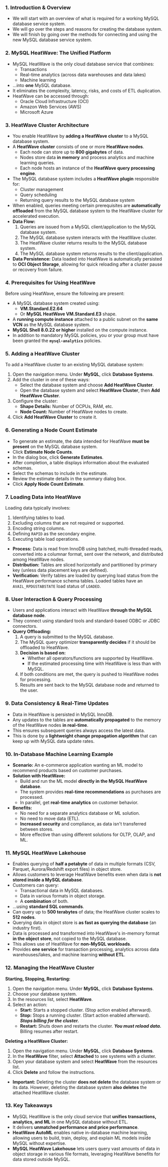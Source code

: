 ### **1. Introduction & Overview**
*   We will start with an overview of what is required for a working MySQL database service system.
*   We will go over the steps and reasons for creating the database system.
*   We will finish by going over the methods for connecting and using the new MySQL database service system.

### **2. MySQL HeatWave: The Unified Platform**
*   MySQL HeatWave is the only cloud database service that combines:
    *   Transactions
    *   Real-time analytics (across data warehouses and data lakes)
    *   Machine learning
*   ...into **one** MySQL database.
*   It eliminates the complexity, latency, risks, and costs of ETL duplication.
*   HeatWave can be accessed through:
    *   Oracle Cloud Infrastructure (OCI)
    *   Amazon Web Services (AWS)
    *   Microsoft Azure

### **3. HeatWave Cluster Architecture**
*   You enable HeatWave by **adding a HeatWave cluster** to a MySQL database system.
*   A **HeatWave cluster** consists of one or more **HeatWave nodes**.
    *   Each node can store up to **800 gigabytes** of data.
    *   Nodes store data **in memory** and process analytics and machine learning queries.
    *   Each node hosts an instance of the **HeatWave query processing engine**.
*   The MySQL database system includes a **HeatWave plugin** responsible for:
    *   Cluster management
    *   Query scheduling
    *   Returning query results to the MySQL database system
*   When enabled, queries meeting certain prerequisites are **automatically offloaded** from the MySQL database system to the HeatWave cluster for accelerated execution.
*   **Data Flow:**
    1.  Queries are issued from a MySQL client/application to the MySQL database system.
    2.  The MySQL database system interacts with the HeatWave cluster.
    3.  The HeatWave cluster returns results to the MySQL database system.
    4.  The MySQL database system returns results to the client/application.
*   **Data Persistence:** Data loaded into HeatWave is automatically persisted to **OCI Object Storage**, allowing for quick reloading after a cluster pause or recovery from failure.

### **4. Prerequisites for Using HeatWave**
Before using HeatWave, ensure the following are present:
*   A MySQL database system created using:
    *   **VM.Standard.E2.64**
    *   Or **MySQL HeatWave VM.Standard.E3** shape.
*   A **running compute instance** attached to a public subnet on the **same VCN** as the MySQL database system.
*   **MySQL Shell 8.0.22 or higher** installed on the compute instance.
*   In addition to mandatory MySQL policies, you or your group must have been granted the **`mysql-analytics`** policies.

### **5. Adding a HeatWave Cluster**
To add a HeatWave cluster to an existing MySQL database system:
1.  Open the navigation menu. Under **MySQL**, click **Database Systems**.
2.  Add the cluster in one of these ways:
    *   Select the database system and choose **Add HeatWave Cluster**.
    *   Open the database system and select **HeatWave Cluster**, then **Add HeatWave Cluster**.
3.  Configure the cluster:
    *   **Shape Details:** Number of OCPUs, RAM, etc.
    *   **Node Count:** Number of HeatWave nodes to create.
4.  Click **Add HeatWave Cluster** to create it.

### **6. Generating a Node Count Estimate**
*   To generate an estimate, the data intended for HeatWave **must be present** on the MySQL database system.
*   Click **Estimate Node Counts**.
*   In the dialog box, click **Generate Estimates**.
*   After completion, a table displays information about the evaluated schemas.
*   Select the schemas to include in the estimate.
*   Review the estimate details in the summary dialog box.
*   Click **Apply Node Count Estimate**.

### **7. Loading Data into HeatWave**
Loading data typically involves:
1.  Identifying tables to load.
2.  Excluding columns that are not required or supported.
3.  Encoding string columns.
4.  Defining `RAPID` as the secondary engine.
5.  Executing table load operations.
*   **Process:** Data is read from InnoDB using batched, multi-threaded reads, converted into a columnar format, sent over the network, and distributed among HeatWave nodes.
*   **Distribution:** Tables are sliced horizontally and partitioned by primary key (unless data placement keys are defined).
*   **Verification:** Verify tables are loaded by querying load status from the HeatWave performance schema tables. Loaded tables have an `AVAIL_RPDGSTABSTATE` load status of `LOADED`.

### **8. User Interaction & Query Processing**
*   Users and applications interact with HeatWave **through the MySQL database node**.
*   They connect using standard tools and standard-based ODBC or JDBC connectors.
*   **Query Offloading:**
    1.  A query is submitted to the MySQL database.
    2.  The MySQL query optimizer **transparently decides** if it should be offloaded to HeatWave.
    3.  **Decision is based on:**
        *   Whether all operators/functions are supported by HeatWave.
        *   If the estimated processing time with HeatWave is less than with MySQL.
    4.  If both conditions are met, the query is pushed to HeatWave nodes for processing.
    5.  Results are sent back to the MySQL database node and returned to the user.

### **9. Data Consistency & Real-Time Updates**
*   Data in HeatWave is persisted in MySQL InnoDB.
*   Any updates to the tables are **automatically propagated** to the memory of the HeatWave nodes **in real-time**.
*   This ensures subsequent queries always access the latest data.
*   This is done by a **lightweight change propagation algorithm** that can keep up with MySQL data update rates.

### **10. In-Database Machine Learning Example**
*   **Scenario:** An e-commerce application wanting an ML model to recommend products based on customer purchases.
*   **Solution with HeatWave:**
    *   Build and run the ML model **directly in the MySQL HeatWave database**.
    *   The system provides **real-time recommendations** as purchases are processed.
    *   In parallel, get **real-time analytics** on customer behavior.
*   **Benefits:**
    *   No need for a separate analytics database or ML solution.
    *   No need to move data (ETL).
    *   **Increased security** and compliance, as data isn't transferred between stores.
    *   More effective than using different solutions for OLTP, OLAP, and ML.

### **11. MySQL HeatWave Lakehouse**
*   Enables querying of **half a petabyte** of data in multiple formats (CSV, Parquet, Aurora/Redshift export files) in object store.
*   Allows customers to leverage HeatWave benefits even when data is **not stored inside a MySQL database**.
*   Customers can query:
    *   Transactional data in MySQL databases.
    *   Data in various formats in object storage.
    *   A **combination** of both.
*   ...using **standard SQL commands**.
*   Can query up to **500 terabytes** of data; the HeatWave cluster scales to **512 nodes**.
*   Querying data in object store is **as fast as querying the database** (an industry first).
*   Data is processed and transformed into HeatWave's in-memory format **in the object store**, not copied to the MySQL database.
*   This allows use of HeatWave for **non-MySQL workloads**.
*   Provides **one service** for transaction processing, analytics across data warehouses/lakes, and machine learning **without ETL**.

### **12. Managing the HeatWave Cluster**
**Starting, Stopping, Restarting:**
1.  Open the navigation menu. Under **MySQL**, click **Database Systems**.
2.  Choose your database system.
3.  In the resources list, select **HeatWave**.
4.  Select an action:
    *   **Start:** Starts a stopped cluster. (Stop action enabled afterward).
    *   **Stop:** Stops a running cluster. (Start action enabled afterward). ***Stops billing for the cluster.***
    *   **Restart:** Shuts down and restarts the cluster. ***You must reload data.*** Billing resumes after restart.

**Deleting a HeatWave Cluster:**
1.  Open the navigation menu. Under **MySQL**, click **Database Systems**.
2.  In the **HeatWave** filter, select **Attached** to see systems with a cluster.
3.  Open your database system and select **HeatWave** from the resources list.
4.  Click **Delete** and follow the instructions.
*   **Important:** Deleting the cluster **does not delete** the database system or its data. However, deleting the database system **also deletes** the attached HeatWave cluster.

### **13. Key Takeaways**
*   MySQL HeatWave is the only cloud service that **unifies transactions, analytics, and ML** in one MySQL database without ETL.
*   It delivers **unmatched performance and price performance**.
*   **HeatWave AutoML** enables native in-database machine learning, allowing users to build, train, deploy, and explain ML models inside MySQL without expertise.
*   **MySQL HeatWave Lakehouse** lets users query vast amounts of data in object storage in various file formats, leveraging HeatWave benefits for data stored outside MySQL.
